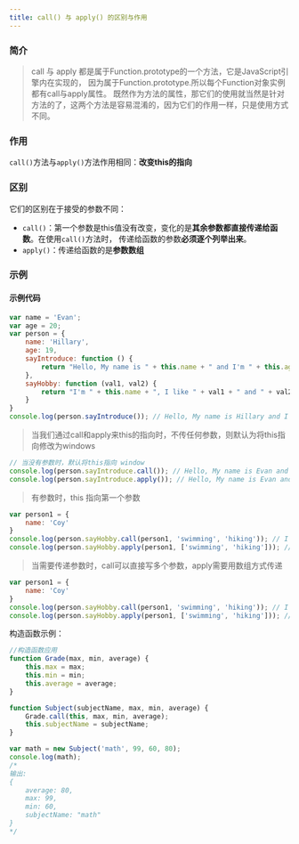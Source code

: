 ```yaml
---
title: call() 与 apply() 的区别与作用
---
```


### 简介

> call 与 apply 都是属于Function.prototype的一个方法，它是JavaScript引擎内在实现的，
> 因为属于Function.prototype.所以每个Function对象实例都有call与apply属性。
> 既然作为方法的属性，那它们的使用就当然是针对方法的了，这两个方法是容易混淆的，因为它们的作用一样，只是使用方式不同。

### 作用

`call()`方法与`apply()`方法作用相同：**改变this的指向**

### 区别

它们的区别在于接受的参数不同：

* `call()`：第一个参数是this值没有改变，变化的是**其余参数都直接传递给函数**。在使用`call()`方法时， 传递给函数的参数**必须逐个列举出来**。
* `apply()`：传递给函数的是**参数数组**

### 示例

#### 示例代码

```javascript
var name = 'Evan';
var age = 20;
var person = {
    name: 'Hillary',
    age: 19,
    sayIntroduce: function () {
        return "Hello, My name is " + this.name + " and I'm " + this.age + ' years old.'
    },
    sayHobby: function (val1, val2) {
        return "I'm " + this.name + ", I like " + val1 + " and " + val2 + ".";
    }
}
console.log(person.sayIntroduce()); // Hello, My name is Hillary and I'm 19 years old.
```

> 当我们通过call和apply来this的指向时，不传任何参数，则默认为将this指向修改为windows

```javascript
// 当没有参数时，默认将this指向 window
console.log(person.sayIntroduce.call()); // Hello, My name is Evan and I'm 20 years old.
console.log(person.sayIntroduce.apply()); // Hello, My name is Evan and I'm 20 years old.
```

> 有参数时，this 指向第一个参数

```javascript
var person1 = {
    name: 'Coy'
}
console.log(person.sayHobby.call(person1, 'swimming', 'hiking')); // I'm Coy, I like swimming and hiking.
console.log(person.sayHobby.apply(person1, ['swimming', 'hiking'])); // I'm Coy, I like swimming and hiking.
```

> 当需要传递参数时，call可以直接写多个参数，apply需要用数组方式传递

```javascript
var person1 = {
    name: 'Coy'
}
console.log(person.sayHobby.call(person1, 'swimming', 'hiking')); // I'm Coy, I like swimming and hiking.
console.log(person.sayHobby.apply(person1, ['swimming', 'hiking'])); // I'm Coy, I like swimming and hiking.
```

构造函数示例：

```javascript
//构造函数应用
function Grade(max, min, average) {
    this.max = max;
    this.min = min;
    this.average = average;
}

function Subject(subjectName, max, min, average) {
    Grade.call(this, max, min, average);
    this.subjectName = subjectName;
}

var math = new Subject('math', 99, 60, 80);
console.log(math);
/*
输出:
{
    average: 80,
    max: 99,
    min: 60,
    subjectName: "math"
}
*/
```
